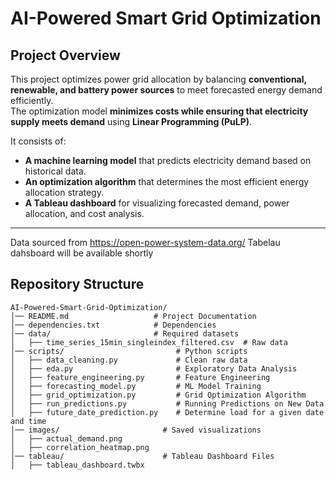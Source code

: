# AI-Powered Smart Grid Optimization

## Project Overview
This project optimizes power grid allocation by balancing **conventional, renewable, and battery power sources** to meet forecasted energy demand efficiently.  
The optimization model **minimizes costs while ensuring that electricity supply meets demand** using **Linear Programming (PuLP)**.

It consists of:
- **A machine learning model** that predicts electricity demand based on historical data.
- **An optimization algorithm** that determines the most efficient energy allocation strategy.
- **A Tableau dashboard** for visualizing forecasted demand, power allocation, and cost analysis.

---
Data sourced from https://open-power-system-data.org/
Tabelau dahsboard will be available shortly 

## Repository Structure

```plaintext
AI-Powered-Smart-Grid-Optimization/
│── README.md                   # Project Documentation  
│── dependencies.txt            # Dependencies  
│── data/                       # Required datasets  
│   ├── time_series_15min_singleindex_filtered.csv  # Raw data 
│── scripts/                         # Python scripts
│   ├── data_cleaning.py             # Clean raw data 
│   ├── eda.py                       # Exploratory Data Analysis  
│   ├── feature_engineering.py       # Feature Engineering  
│   ├── forecasting_model.py         # ML Model Training  
│   ├── grid_optimization.py         # Grid Optimization Algorithm  
│   ├── run_predictions.py           # Running Predictions on New Data
│   ├── future_date_prediction.py    # Determine load for a given date and time
│── images/                       # Saved visualizations  
│   ├── actual_demand.png  
│   ├── correlation_heatmap.png  
│── tableau/                      # Tableau Dashboard Files  
│   ├── tableau_dashboard.twbx  

